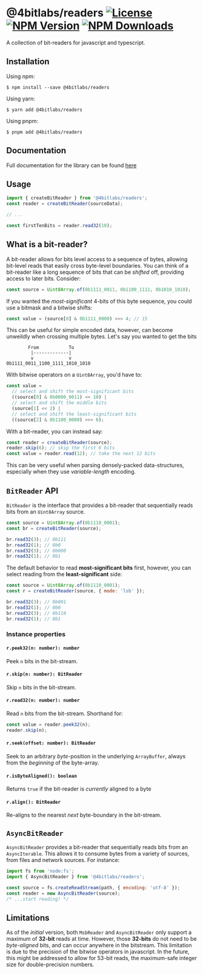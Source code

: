 # @4bitlabs/readers [![License][license]][npm] [![NPM Version][version]][npm] [![NPM Downloads][dl]][npm]

[npm]: https://www.npmjs.com/package/@4bitlabs/readers
[version]: https://img.shields.io/npm/v/%404bitlabs%2Freaders
[license]: https://img.shields.io/npm/l/%404bitlabs%2Freaders
[dl]: https://img.shields.io/npm/dy/%404bitlabs%2Freaders

A collection of bit-readers for javascript and typescript.

## Installation

Using npm:

```shell
$ npm install --save @4bitlabs/readers
```

Using yarn:

```shell
$ yarn add @4bitlabs/readers
```

Using pnpm:

```shell
$ pnpm add @4bitlabs/readers
```

## Documentation

Full documentation for the library can be found [here](https://32bitkid.github.io/4bitlabs.bits/modules/_4bitlabs_readers.html)

## Usage

```js
import { createBitReader } from '@4bitlabs/readers';
const reader = createBitReader(sourceData);

// ...

const firstTenBits = reader.read32(10);
```

## What is a bit-reader?

A bit-reader allows for bits level access to a sequence of bytes, allowing bit-level reads that easily cross byte-level
boundaries. You can think of a bit-reader like a long sequence of bits that can be _shifted_ off, providing access to
later bits. Consider:

```js
const source = Uint8Array.of(0b1111_0011, 0b1100_1111, 0b1010_1010);
```

If you wanted the _most-significant_ 4-bits of this byte sequence, you could use a bitmask and a bitwise shifts:

```js
const value = (source[0] & 0b1111_0000) >>> 4; // 15
```

This can be useful for simple encoded data, however, can become unweildly when crossing multiple bytes. Let's say you
wanted to get the bits

```text
        From           To
         |-------------|
         v             v
0b1111_0011_1100_1111_1010_1010
```

With bitwise operators on a `Uint8Array`, you'd have to:

```js
const value =
  // select and shift the most-significant bits
  ((source[0] & 0b0000_0011) << 10) |
  // select and shift the middle bits
  (source[1] << 2) |
  // select and shift the least-significant bits
  ((source[2] & 0b1100_0000) >>> 6);
```

With a bit-reader, you can instead say:

```js
const reader = createBitReader(source);
reader.skip(6); // skip the first 6 bits
const value = reader.read(12); // take the next 12 bits
```

This can be very useful when parsing densely-packed data-structures, especially when they use _variable-length_ encoding.

## `BitReader` API

`BitReader` is the interface that provides a bit-reader that sequentially reads bits from an `Uint8Array` source.

```js
const source = Uint8Array.of(0b1110_0001);
const br = createBitReader(source);

br.read32(3); // 0b111
br.read32(1); // 0b0
br.read32(3); // 0b000
br.read32(1); // 0b1
```

The default behavior to read **most-significant bits** first, however, you can select reading from the
**least-significant** side:

```js
const source = Uint8Array.of(0b1110_0001);
const r = createBitReader(source, { mode: 'lsb' });

br.read32(3); // 0b001
br.read32(1); // 0b0
br.read32(3); // 0b110
br.read32(1); // 0b1
```

### Instance properties

#### `r.peek32(n: number): number`

Peek `n` bits in the bit-stream.

#### `r.skip(n: number): BitReader`

Skip `n` bits in the bit-stream.

#### `r.read32(n: number): number`

Read `n` bits from the bit-stream. Shorthand for:

```ts
const value = reader.peek32(n);
reader.skip(n);
```

#### `r.seek(offset: number): BitReader`

Seek to an arbitrary _byte_-position in the underlying `ArrayBuffer`, always from the _beginning_ of the byte-array.

#### `r.isByteAligned(): boolean`

Returns `true` if the bit-reader is _currently_ aligned to a byte

#### `r.align(): BitReader`

Re-aligns to the nearest _next_ byte-boundary in the bit-stream.

## `AsyncBitReader`

`AsyncBitReader` provides a bit-reader that sequentially reads bits from an `AsyncIterable`. This allows it to consume
bytes from a variety of sources, from files and network sources. For instance:

```js
import fs from 'node:fs';
import { AsyncBitReader } from '@4bitlabs/readers';

const source = fs.createReadStream(path, { encoding: 'utf-8' });
const reader = new AsyncBitReader(source);
/* ...start reading! */
```

## Limitations

As of the _initial_ version, both `MsbReader` and `AsyncBitReader` only support a maximum of **32-bit** reads at time.
However, those **32-bits** do not need to be _byte-aligned_ bits, and can occur anywhere in the bitstream. This limitation
is due to the precision of the bitwise operators in javascript. In the future, this might be addressed to allow for
53-bit reads, the maximum-safe integer size for double-precision numbers.
